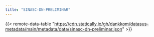```yaml
---
title: "SINASC-DN-PRELIMINAR"
---
```


{{< remote-data-table "https://cdn.statically.io/gh/dankkom/datasus-metadata/main/metadata/data/sinasc-dn-preliminar.json" >}}
